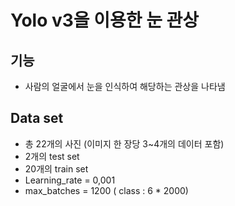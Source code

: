 # Yolo v3을 이용한 눈 관상

## 기능  
- 사람의 얼굴에서 눈을 인식하여 해당하는 관상을 나타냄

## Data set
- 총 22개의 사진 (이미지 한 장당 3~4개의 데이터 포함)
- 2개의 test set
- 20개의 train set
- Learning_rate = 0,001
- max_batches = 1200 ( class : 6 * 2000)